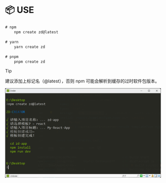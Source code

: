 # 📦 USE

```shell
# npm
    npm create zd@latest

# yarn
    yarn create zd

# pnpm
    pnpm create zd
```

> [!TIP]
> 建议添加上标记名（@latest），否则 npm 可能会解析到缓存的过时软件包版本。
>
<p align="center"><img src="https://github.com/zhuddan/create-zd/blob/master/.github/image/demo.png?raw=true&v=1.0"></p>
